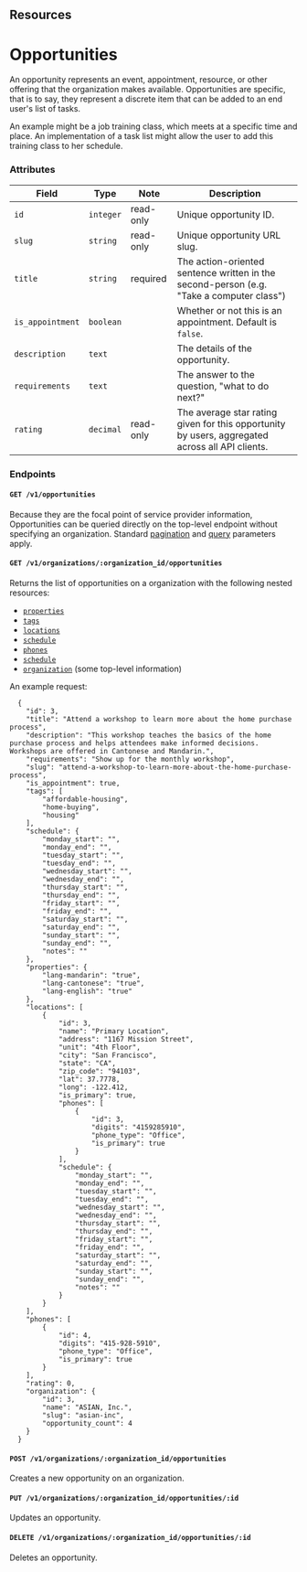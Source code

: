 ## Resources

# Opportunities

An opportunity represents an event, appointment, resource, or other offering that the organization makes available. Opportunities are specific, that is to say, they represent a discrete item that can be added to an end user's list of tasks.

An example might be a job training class, which meets at a specific time and place. An implementation of a task list might allow the user to add this training class to her schedule.

### Attributes

Field            | Type         | Note      | Description
-----------------|--------------|-----------|--------------------------------
`id`             | `integer`    | read-only | Unique opportunity ID.
`slug`           | `string`     | read-only | Unique opportunity URL slug.
`title`          | `string`     | required  | The action-oriented sentence written in the second-person (e.g. "Take a computer class")
`is_appointment` | `boolean`    |           | Whether or not this is an appointment. Default is `false`.
`description`    | `text`       |           | The details of the opportunity.
`requirements`   | `text`       |           | The answer to the question, "what to do next?"
`rating`         | `decimal`    | read-only | The average star rating given for this opportunity by users, aggregated across all API clients.

### Endpoints

#### `GET /v1/opportunities`

Because they are the focal point of service provider information, Opportunities can be queried directly on the top-level endpoint without specifying an organization. Standard [pagination](/docs/common/pagination.md) and [query](/docs/common/query.md) parameters apply.

#### `GET /v1/organizations/:organization_id/opportunities`

Returns the list of opportunities on a organization with the following nested resources:

- [`properties`](properties.md)
- [`tags`](tags.md)
- [`locations`](locations.md)
- [`schedule`](schedule.md)
- [`phones`](phones.md)
- [`schedule`](phones.md)
- [`organization`](organizations.md) (some top-level information)

An example request:

      {
        "id": 3,
        "title": "Attend a workshop to learn more about the home purchase process",
        "description": "This workshop teaches the basics of the home purchase process and helps attendees make informed decisions.  Workshops are offered in Cantonese and Mandarin.",
        "requirements": "Show up for the monthly workshop",
        "slug": "attend-a-workshop-to-learn-more-about-the-home-purchase-process",
        "is_appointment": true,
        "tags": [
            "affordable-housing",
            "home-buying",
            "housing"
        ],
        "schedule": {
            "monday_start": "",
            "monday_end": "",
            "tuesday_start": "",
            "tuesday_end": "",
            "wednesday_start": "",
            "wednesday_end": "",
            "thursday_start": "",
            "thursday_end": "",
            "friday_start": "",
            "friday_end": "",
            "saturday_start": "",
            "saturday_end": "",
            "sunday_start": "",
            "sunday_end": "",
            "notes": ""
        },
        "properties": {
            "lang-mandarin": "true",
            "lang-cantonese": "true",
            "lang-english": "true"
        },
        "locations": [
            {
                "id": 3,
                "name": "Primary Location",
                "address": "1167 Mission Street",
                "unit": "4th Floor",
                "city": "San Francisco",
                "state": "CA",
                "zip_code": "94103",
                "lat": 37.7778,
                "long": -122.412,
                "is_primary": true,
                "phones": [
                    {
                        "id": 3,
                        "digits": "4159285910",
                        "phone_type": "Office",
                        "is_primary": true
                    }
                ],
                "schedule": {
                    "monday_start": "",
                    "monday_end": "",
                    "tuesday_start": "",
                    "tuesday_end": "",
                    "wednesday_start": "",
                    "wednesday_end": "",
                    "thursday_start": "",
                    "thursday_end": "",
                    "friday_start": "",
                    "friday_end": "",
                    "saturday_start": "",
                    "saturday_end": "",
                    "sunday_start": "",
                    "sunday_end": "",
                    "notes": ""
                }
            }
        ],
        "phones": [
            {
                "id": 4,
                "digits": "415-928-5910",
                "phone_type": "Office",
                "is_primary": true
            }
        ],
        "rating": 0,
        "organization": {
            "id": 3,
            "name": "ASIAN, Inc.",
            "slug": "asian-inc",
            "opportunity_count": 4
        }
      }

    
#### `POST /v1/organizations/:organization_id/opportunities`

Creates a new opportunity on an organization.

#### `PUT /v1/organizations/:organization_id/opportunities/:id`

Updates an opportunity.

#### `DELETE /v1/organizations/:organization_id/opportunities/:id`

Deletes an opportunity.
